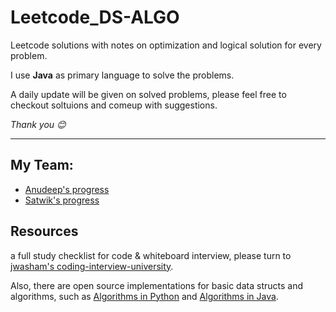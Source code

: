 # Leetcode_DS-ALGO
Leetcode solutions with notes on optimization and logical solution for every problem. 

I use <b>Java</b> as primary language to solve the problems.

A daily update will be given on solved problems, please feel free to checkout soltuions and comeup with suggestions. 

<i>Thank you 😊</i>


---
## My Team:
<ul>
<li><a href="https://github.com/anudeep-17/Leetcode_DS-ALGO_2023/tree/Anudeep_progress">Anudeep's progress</a></li>
  
<li><a href="https://github.com/anudeep-17/Leetcode_DS-ALGO_2023/tree/Satwik_progress">Satwik's progress</a></li>

</ul>

## Resources 
a full study checklist for code & whiteboard interview, please turn to [jwasham's coding-interview-university](https://github.com/jwasham/coding-interview-university).

Also, there are open source implementations for basic data structs and algorithms, such as [Algorithms in Python](https://github.com/TheAlgorithms/Python) and [Algorithms in Java](https://github.com/TheAlgorithms/Java).
